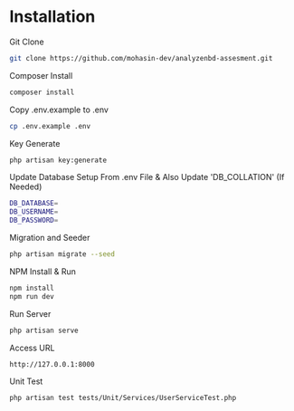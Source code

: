# Installation <br/>

Git Clone

```bash
git clone https://github.com/mohasin-dev/analyzenbd-assesment.git
```

Composer Install

```bash
composer install
```

Copy .env.example to .env

```bash
cp .env.example .env
```

Key Generate

```bash
php artisan key:generate
```

Update Database Setup From .env File & Also Update 'DB_COLLATION' (If Needed)

```bash
DB_DATABASE=
DB_USERNAME=
DB_PASSWORD=
```

Migration and Seeder

```bash
php artisan migrate --seed
```

NPM Install & Run

```bash
npm install
npm run dev
```

Run Server

```bash
php artisan serve
```

Access URL</br>

```bash
http://127.0.0.1:8000
```

Unit Test</br>

```bash
php artisan test tests/Unit/Services/UserServiceTest.php
```